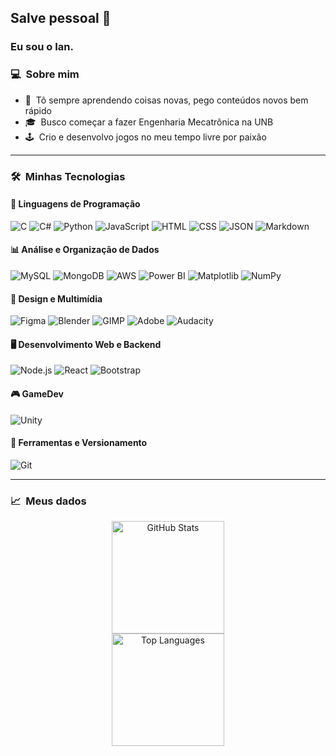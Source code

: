 ## Salve pessoal 👋

### Eu sou o Ian.

### 💻 &nbsp;Sobre mim

- 🤔 &nbsp;Tô sempre aprendendo coisas novas, pego conteúdos novos bem rápido
- 🎓 &nbsp;Busco começar a fazer Engenharia Mecatrônica na UNB
- 🕹 &nbsp;Crio e desenvolvo jogos no meu tempo livre por paixão

---

### 🛠️ &nbsp;Minhas Tecnologias

#### 📌 Linguagens de Programação
![C](https://img.shields.io/badge/C-00599C?style=for-the-badge&logo=c&logoColor=white)
![C#](https://img.shields.io/badge/C%23-239120?style=for-the-badge&logo=csharp&logoColor=white)
![Python](https://img.shields.io/badge/Python-3776AB?style=for-the-badge&logo=python&logoColor=white)
![JavaScript](https://img.shields.io/badge/JavaScript-F7DF1E?style=for-the-badge&logo=javascript&logoColor=000)
![HTML](https://img.shields.io/badge/HTML-E34F26?style=for-the-badge&logo=html5&logoColor=white)
![CSS](https://img.shields.io/badge/CSS-1572B6?style=for-the-badge&logo=css3&logoColor=white)
![JSON](https://img.shields.io/badge/JSON-000?style=for-the-badge&logo=json&logoColor=white)
![Markdown](https://img.shields.io/badge/Markdown-000000?style=for-the-badge&logo=markdown&logoColor=white)

#### 📊 Análise e Organização de Dados
![MySQL](https://img.shields.io/badge/MySQL-4479A1?style=for-the-badge&logo=mysql&logoColor=white)
![MongoDB](https://img.shields.io/badge/MongoDB-4ea94b?style=for-the-badge&logo=mongodb&logoColor=white)
![AWS](https://img.shields.io/badge/AWS-FF9900?style=for-the-badge&logo=amazonaws&logoColor=white)
![Power BI](https://img.shields.io/badge/Power%20BI-F1C912?style=for-the-badge&logo=powerbi&logoColor=white)
![Matplotlib](https://img.shields.io/badge/Matplotlib-11557c?style=for-the-badge&logo=matplotlib&logoColor=white)
![NumPy](https://img.shields.io/badge/NumPy-013243?style=for-the-badge&logo=numpy&logoColor=white)

#### 🎨 Design e Multimídia
![Figma](https://img.shields.io/badge/Figma-F24E1E?style=for-the-badge&logo=figma&logoColor=white)
![Blender](https://img.shields.io/badge/Blender-F5792A?style=for-the-badge&logo=blender&logoColor=white)
![GIMP](https://img.shields.io/badge/GIMP-5C5543?style=for-the-badge&logo=gimp&logoColor=white)
![Adobe](https://img.shields.io/badge/Adobe-FF0000?style=for-the-badge&logo=adobe&logoColor=white)
![Audacity](https://img.shields.io/badge/Audacity-0000CC?style=for-the-badge&logo=audacity&logoColor=white)

#### 🖥️ Desenvolvimento Web e Backend
![Node.js](https://img.shields.io/badge/Node.js-339933?style=for-the-badge&logo=node.js&logoColor=white)
![React](https://img.shields.io/badge/React-20232a?style=for-the-badge&logo=react&logoColor=61DAFB)
![Bootstrap](https://img.shields.io/badge/Bootstrap-7952B3?style=for-the-badge&logo=bootstrap&logoColor=white)

#### 🎮 GameDev
![Unity](https://img.shields.io/badge/Unity-000000?style=for-the-badge&logo=unity&logoColor=white)

#### 🔧 Ferramentas e Versionamento
![Git](https://img.shields.io/badge/Git-F05032?style=for-the-badge&logo=git&logoColor=white)

---

### 📈 &nbsp;Meus dados

<p align="center">
  <img height="180em" src="https://github-readme-stats.vercel.app/api?username=dogeil&show_icons=true&theme=radical&count_private=true" alt="GitHub Stats" />
  <br/>
  <img height="180em" src="https://github-readme-stats.vercel.app/api/top-langs/?username=dogeil&layout=compact&theme=radical" alt="Top Languages" />
</p>
